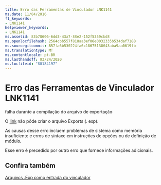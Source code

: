 ```yaml
---
title: Erro das Ferramentas de Vinculador LNK1141
ms.date: 11/04/2016
f1_keywords:
- LNK1141
helpviewer_keywords:
- LNK1141
ms.assetid: 83b78606-6dd3-43a7-88e2-152f5359cbd8
ms.openlocfilehash: 2564cbb557f818aa3ef06e0032335b534daf7188
ms.sourcegitcommit: 857fa6b530224fa6c18675138043aba9aa0619fb
ms.translationtype: MT
ms.contentlocale: pt-BR
ms.lasthandoff: 03/24/2020
ms.locfileid: "80184197"
---
```

# <a name="linker-tools-error-lnk1141"></a>Erro das Ferramentas de Vinculador LNK1141

falha durante a compilação do arquivo de exportação

O [link](../../build/reference/linking.md) não pôde criar o arquivo Exports (. exp).

As causas desse erro incluem problemas de sistema como memória insuficiente e erros de sintaxe em instruções de opções ou de definição de módulo.

Esse erro é precedido por outro erro que fornece informações adicionais.

## <a name="see-also"></a>Confira também

[Arquivos .Exp como entrada do vinculador](../../build/reference/dot-exp-files-as-linker-input.md)
